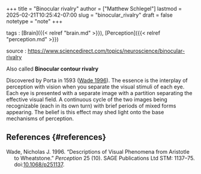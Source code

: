 +++
title = "Binocular rivalry"
author = ["Matthew Schlegel"]
lastmod = 2025-02-21T10:25:42-07:00
slug = "binocular_rivalry"
draft = false
notetype = "note"
+++

tags
: [Brain]({{< relref "brain.md" >}}), [Perception]({{< relref "perception.md" >}})

source
: <https://www.sciencedirect.com/topics/neuroscience/binocular-rivalry>

Also called **Binocular contour rivalry**

Discovered by Porta in 1593 (<a href="#citeproc_bib_item_1">Wade 1996</a>). The essence is the interplay of perception with vision when you separate the visual stimuli of each eye. Each eye is presented with a separate image with a partition separating the effective visual field. A continuous cycle of the two images being recognizable (each in its own turn) with brief periods of mixed forms appearing. The belief is this effect may shed light onto the base mechanisms of perception.


## References {#references}



<style>.csl-entry{text-indent: -1.5em; margin-left: 1.5em;}</style><div class="csl-bib-body">
  <div class="csl-entry"><a id="citeproc_bib_item_1"></a>Wade, Nicholas J. 1996. “Descriptions of Visual Phenomena from Aristotle to Wheatstone.” <i>Perception</i> 25 (10). SAGE Publications Ltd STM: 1137–75. doi:<a href="https://doi.org/10.1068/p251137">10.1068/p251137</a>.</div>
</div>
